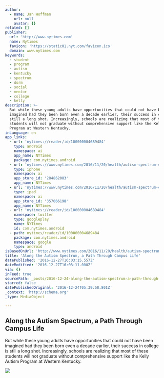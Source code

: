 ```yaml
---
author:
  - name: Jan Hoffman
    url: null
    avatar: {}
related: []
publisher:
  url: 'http://www.nytimes.com'
  name: Nytimes
  favicon: 'https://static01.nyt.com/favicon.ico'
  domain: www.nytimes.com
keywords:
  - student
  - program
  - autism
  - kentucky
  - spectrum
  - dorm
  - social
  - mentor
  - college
  - kelly
description: >-
  But while these young adults have opportunities that could not have been
  imagined had they been born even a decade earlier, their success in college is
  still a long shot. Increasingly, schools are realizing that most of these
  students will not graduate without comprehensive support like the Kelly Autism
  Program at Western Kentucky.
inLanguage: en
app_links:
  - url: 'nytimes://reader/id/100000004689484'
    type: android
    namespace: ai
    app_name: NYTimes
    package: com.nytimes.android
  - url: 'nytimes://www.nytimes.com/2016/11/20/health/autism-spectrum-college.html'
    type: iphone
    namespace: ai
    app_store_id: '284862083'
    app_name: NYTimes
  - url: 'nytimes://www.nytimes.com/2016/11/20/health/autism-spectrum-college.html'
    type: ipad
    namespace: ai
    app_store_id: '357066198'
    app_name: NYTimes
  - url: 'nytimes://reader/id/100000004689484'
    namespace: twitter
    type: googleplay
    name: NYTimes
    id: com.nytimes.android
  - path: nytimes/reader/id/100000004689484
    package: com.nytimes.android
    namespace: google
    type: android
isBasedOnUrl: 'http://www.nytimes.com/2016/11/20/health/autism-spectrum-college.html?_r=0'
title: 'Along the Autism Spectrum, a Path Through Campus Life'
datePublished: '2016-12-27T16:03:15.557Z'
dateModified: '2016-12-27T16:03:11.000Z'
via: {}
inFeed: true
sourcePath: _posts/2016-12-24-along-the-autism-spectrum-a-path-through-campus-life.md
starred: false
datePublishedOriginal: '2016-12-24T05:39:50.801Z'
_context: 'http://schema.org'
_type: MediaObject

---
```

<article style=""><h1>Along the Autism Spectrum, a Path Through Campus Life</h1><p>But while these young adults have opportunities that could not have been imagined had they been born even a decade earlier, their success in college is still a long shot. Increasingly, schools are realizing that most of these students will not graduate without comprehensive support like the Kelly Autism Program at Western Kentucky.</p><img src="https://static01.nyt.com/images/2016/11/19/science/20AUTISM14/20AUTISM14-facebookJumbo.jpg" /></article>